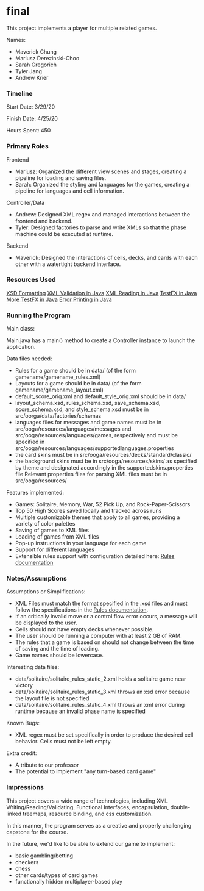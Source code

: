 final
====

This project implements a player for multiple related games.

Names:
 - Maverick Chung
 - Mariusz Derezinski-Choo
 - Sarah Gregorich
 - Tyler Jang
 - Andrew Krier

### Timeline

Start Date: 3/29/20

Finish Date: 4/25/20

Hours Spent: 450

### Primary Roles
Frontend
- Mariusz: Organized the different view scenes and stages, creating a pipeline for loading and saving files.
- Sarah: Organized the styling and languages for the games, creating a pipeline for languages and cell information.

Controller/Data
- Andrew: Designed XML regex and managed interactions between the frontend and backend.
- Tyler: Designed factories to parse and write XMLs so that the phase machine could be executed at runtime.

Backend
- Maverick: Designed the interactions of cells, decks, and cards with each other with a watertight backend interface.

### Resources Used
[XSD Formatting](https://www.w3schools.com/xml/schema_intro.asp)
[XML Validation in Java](https://www.journaldev.com/895/how-to-validate-xml-against-xsd-in-java)
[XML Reading in Java](https://coursework.cs.duke.edu/compsci308_2020spring/spike_simulation/blob/master/src/xml/XMLParser.java)
[TestFX in Java](https://coursework.cs.duke.edu/compsci308_2020spring/example_testing/-/blob/master/test/util/DukeApplicationTest.java)
[More TestFX in Java](https://medium.com/@mglover/java-fx-testing-with-testfx-c3858b571320)
[Error Printing in Java](https://stackoverflow.com/questions/1119385/junit-test-for-system-out-println)

### Running the Program

Main class:

Main.java has a main() method to create a Controller instance to launch the application.

Data files needed: 
 - Rules for a game should be in data/ (of the form gamename/gamename_rules.xml)
 - Layouts for a game should be in data/ (of the form gamename/gamename_layout.xml)
 - default_score_orig.xml and default_style_orig.xml should be in data/
 - layout_schema.xsd, rules_schema.xsd, save_schema.xsd, score_schema.xsd, and style_schema.xsd must be in src/oorga/data/factories/schemas
 - languages files for messages and game names must be in src/ooga/resources/languages/messages and src/ooga/resources/languages/games, respectively and must be specified in src/ooga/resources/languages/supportedlanguages.properties
 - the card skins must be in src/ooga/resources/decks/standard/classic/
 - the background skins must be in src/ooga/resources/skins/ as specified by theme and designated accordingly in the supportedskins.properties file
 Relevant properties files for parsing XML files must be in src/ooga/resources/ 

Features implemented:
 - Games: Solitaire, Memory, War, 52 Pick Up, and Rock-Paper-Scissors
 - Top 50 High Scores saved locally and tracked across runs
 - Multiple customizable themes that apply to all games, providing a variety of color palettes
 - Saving of games to XML files
 - Loading of games from XML files
 - Pop-up instructions in your language for each game
 - Support for different languages
 - Extensible rules support with configuration detailed here: [Rules documentation](doc/XML_Documentation.md)

### Notes/Assumptions

Assumptions or Simplifications:
 - XML Files must match the format specified in the .xsd files and must follow the specifications in the [Rules documentation](doc/XML_Documentation.md).
 - If an critically invalid move or a control flow error occurs, a message will be displayed to the user.
 - Cells should not have empty decks whenever possible.
 - The user should be running a computer with at least 2 GB of RAM.
 - The rules that a game is based on should not change between the time of saving and the time of loading.
 - Game names should be lowercase.

Interesting data files:
 - data/solitaire/solitaire_rules_static_2.xml holds a solitaire game near victory
 - data/solitaire/solitaire_rules_static_3.xml throws an xsd error because the layout file is not specified
 - data/solitaire/solitaire_rules_static_4.xml throws an xml error during runtime because an invalid phase name is specified

Known Bugs:
- XML regex must be set specifically in order to produce the desired cell behavior. Cells must not be left empty.

Extra credit:
- A tribute to our professor
- The potential to implement "any turn-based card game"

### Impressions

This project covers a wide range of technologies, including XML Writing/Reading/Validating, Functional Interfaces, encapsulation, double-linked treemaps, resource binding, and css customization.

In this manner, the program serves as a creative and properly challenging capstone for the course.

In the future, we'd like to be able to extend our game to implement:
- basic gambling/betting
- checkers
- chess
- other cards/types of card games
- functionally hidden multiplayer-based play